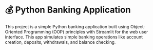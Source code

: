 # 💰 Python Banking Application

This project is a simple Python banking application built using Object-Oriented Programming (OOP) principles with Streamlit for the web user interface. This app simulates simple banking operations like account creation, deposits, withdrawals, and balance checking.
